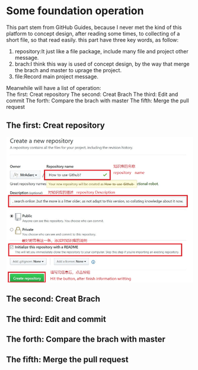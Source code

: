 # Some foundation operation

This part stem from GitHub Guides, because I never met the kind of this platform to concept design, after reading some times, to collecting of a short file, so that read easily.
this part have three key words, as follow:
1. repository:It just like a file package, include many file and project other message.
2. brach:I think this way is used of concept design, by the way that merge the brach and master to uprage the project.
3. file:Record main project message.

Meanwhile will have a list of operation:
</br>The first: Creat repository
The second: Creat Brach
The third: Edit and commit
The forth: Compare the brach with master
The fifth: Merge the pull request

## The first: Creat repository
![Creat repository](https://github.com/MrAdarc/How-to-use-Github-/raw/master/PartOne_Picture/The_First/1.jpg)  
## The second: Creat Brach

## The third: Edit and commit

## The forth: Compare the brach with master

## The fifth: Merge the pull request

